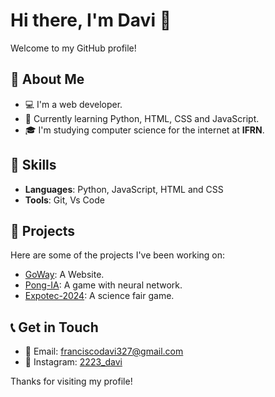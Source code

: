 # Hi there, I'm Davi 👋

Welcome to my GitHub profile!

## 🔭 About Me

- 💻 I'm a web developer.
- 🌱 Currently learning Python, HTML, CSS and JavaScript.
- 🎓 I'm studying computer science for the internet at **IFRN**.

## 🚀 Skills

- **Languages**: Python, JavaScript, HTML and CSS
- **Tools**: Git, Vs Code

## 📂 Projects

Here are some of the projects I've been working on:

- [GoWay](https://github.com/Davi-1903/GoWay): A Website.
- [Pong-IA](https://github.com/Davi-1903/Pong-IA): A game with neural network.
- [Expotec-2024](https://github.com/Davi-1903/Expotec-2024): A science fair game.

## 📞 Get in Touch

- 📧 Email: [franciscodavi327@gmail.com](mailto:franciscodavi327@gmail.com)
- 📸 Instagram: [2223_davi](https://www.instagram.com/2223_davi/)

Thanks for visiting my profile!

<!---
Davi-1903/Davi-1903 is a ✨ special ✨ repository because its `README.md` (this file) appears on your GitHub profile.
You can click the Preview link to take a look at your changes.
--->
